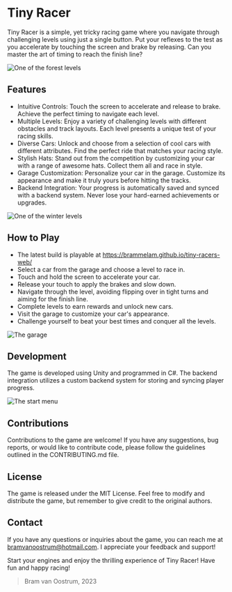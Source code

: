 <h1>Tiny Racer</h1>

Tiny Racer is a simple, yet tricky racing game where you navigate through challenging levels using just a single button. Put your reflexes to the test as you accelerate by touching the screen and brake by releasing. Can you master the art of timing to reach the finish line?

![One of the forest levels](https://i.imgur.com/eXxjlcN.png)

<h2>Features</h2>

* Intuitive Controls: Touch the screen to accelerate and release to brake. Achieve the perfect timing to navigate each level.
* Multiple Levels: Enjoy a variety of challenging levels with different obstacles and track layouts. Each level presents a unique test of your racing skills.
* Diverse Cars: Unlock and choose from a selection of cool cars with different attributes. Find the perfect ride that matches your racing style.
* Stylish Hats: Stand out from the competition by customizing your car with a range of awesome hats. Collect them all and race in style.
* Garage Customization: Personalize your car in the garage. Customize its appearance and make it truly yours before hitting the tracks.
* Backend Integration: Your progress is automatically saved and synced with a backend system. Never lose your hard-earned achievements or upgrades.

![One of the winter levels](https://i.imgur.com/RQsCN47.png)

<h2>How to Play</h2>

* The latest build is playable at https://brammelam.github.io/tiny-racers-web/
* Select a car from the garage and choose a level to race in.
* Touch and hold the screen to accelerate your car.
* Release your touch to apply the brakes and slow down.
* Navigate through the level, avoiding flipping over in tight turns and aiming for the finish line.
* Complete levels to earn rewards and unlock new cars.
* Visit the garage to customize your car's appearance.
* Challenge yourself to beat your best times and conquer all the levels.

![The garage](https://i.imgur.com/f8VJIHt.png)

<h2>Development</h2>

The game is developed using Unity and programmed in C#. The backend integration utilizes a custom backend system for storing and syncing player progress.

![The start menu](https://i.imgur.com/pLvXZWP.png)

<h2>Contributions</h2>

Contributions to the game are welcome! If you have any suggestions, bug reports, or would like to contribute code, please follow the guidelines outlined in the CONTRIBUTING.md file.

<h2>License</h2>

The game is released under the MIT License. Feel free to modify and distribute the game, but remember to give credit to the original authors.

<h2>Contact</h2>

If you have any questions or inquiries about the game, you can reach me at [bramvanoostrum@hotmail.com](mailto:bramvanoostrum@hotmail.com). I appreciate your feedback and support!

Start your engines and enjoy the thrilling experience of Tiny Racer! Have fun and happy racing!

>Bram van Oostrum, 2023
